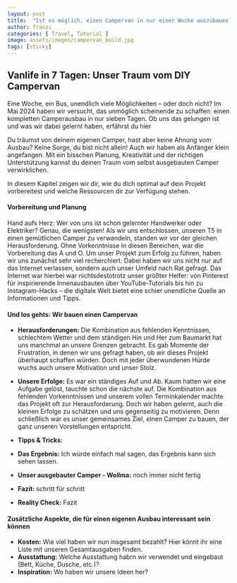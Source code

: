 ```yaml
---
layout: post
title:  "Ist es möglich, einen Campervan in nur einer Woche auszubauen?"
author: franzi
categories: [ Travel, Tutorial ]
image: assets/images/campervan_build.jpg
tags: [sticky]
---
```


## Vanlife in 7 Tagen: Unser Traum vom DIY Campervan 

Eine Woche, ein Bus, unendlich viele Möglichkeiten – oder doch nicht? Im Mai 2024 haben wir versucht, das unmöglich scheinende zu schaffen: einen kompletten Camperausbau in nur sieben Tagen. Ob uns das gelungen ist und was wir dabei gelernt haben, erfährst du hier

Du träumst von deinem eigenen Camper, hast aber keine Ahnung vom Ausbau? Keine Sorge, du bist nicht allein! Auch wir haben als Anfänger klein angefangen. Mit ein bisschen Planung, Kreativität und der richtigen Unterstützung kannst du deinen Traum vom selbst ausgebauten Camper verwirklichen.

In diesem Kapitel zeigen wir dir, wie du dich optimal auf dein Projekt vorbereitest und welche Ressourcen dir zur Verfügung stehen. 


#### Vorbereitung und Planung 

Hand aufs Herz: Wer von uns ist schon gelernter Handwerker oder Elektriker? Genau, die wenigsten! Als wir uns entschlossen, unseren T5 in einen gemütlichen Camper zu verwandeln, standen wir vor der gleichen Herausforderung. Ohne Vorkenntnisse in diesen Bereichen, war die Vorbereitung das A und O. Um unser Projekt zum Erfolg zu führen, haben wir uns zunächst sehr viel recherchiert. Dabei haben wir uns nicht nur auf das Internet verlassen, sondern auch unser Umfeld nach Rat gefragt. Das Internet war hierbei war nichtsdestotrotz unser größter Helfer: von Pinterest für inspirierende Innenausbauten über YouTube-Tutorials bis hin zu Instagram-Hacks – die digitale Welt bietet eine schier unendliche Quelle an Informationen und Tipps.


#### Und los gehts: Wir bauen einen Campervan 

* **Herausforderungen:** Die Kombination aus fehlenden Kenntnissen, schlechtem Wetter und dem ständigen Hin und Her zum Baumarkt hat uns manchmal an unsere Grenzen gebracht. Es gab Momente der Frustration, in denen wir uns gefragt haben, ob wir dieses Projekt überhaupt schaffen würden. Doch mit jeder überwundenen Hürde wuchs auch unsere Motivation und unser Stolz.

* **Unsere Erfolge:** Es war ein ständiges Auf und Ab. Kaum hatten wir eine Aufgabe gelöst, tauchte schon die nächste auf. Die Kombination aus fehlenden Vorkenntnissen und unserem vollen Terminkalender machte das Projekt oft zur Herausforderung. Doch wir haben gelernt, auch die kleinen Erfolge zu schätzen und uns gegenseitig zu motivieren. Denn schließlich war es unser gemeinsames Ziel, einen Camper zu bauen, der ganz unseren Vorstellungen entspricht.  

* **Tipps & Tricks:** 

* **Das Ergebnis:** Ich würde einfach mal sagen, das Ergebnis kann sich sehen lassen. 

* **Unser ausgebauter Camper - Wollma:** noch immer nicht fertig 

* **Fazit:** schritt für schritt 

* **Reality Check:** Fazit  

#### Zusätzliche Aspekte, die für einen eigenen Ausbau interessant sein können 

* **Kosten:** Wie viel haben wir nun insgesamt bezahlt? Hier könnt ihr eine Liste mit unseren Gesamtausgaben finden. 
* **Ausstattung:** Welche Ausstattung habrn wir verwendet und eingebaut (Bett, Küche, Dusche, etc.)?
* **Inspiration:** Wo haben wir unsere Ideen her? 


